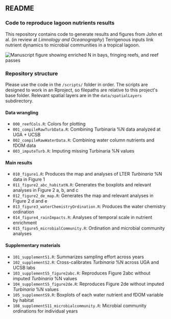 ## README

### Code to reproduce lagoon nutrients results

This repository contains code to generate results and figures from John et al. (in review at *Limnology and Oceanography*) Terrigenous inputs link nutrient dynamics to microbial communities in a tropical lagoon. 

![Manuscript figure showing enriched N in bays, fringing reefs, and reef passes](plots/figure2/figure2.png)

### Repository structure

Please use the code in the `/scripts/` folder in order. The scripts are designed to work in an Rproject, so filepaths are relative to this project's base folder. Relevant spatial layers are in the `data/spatialLayers` subdirectory. 

#### Data wrangling 
* `000_reefCols.R`: Colors for plotting
* `001_compileRawTurbData.R`: Combining Turbinaria %N data analyzed at UGA + UCSB
* `002_compileRawWaterData.R`: Combining water column nutrients and fDOM data
* `003_imputeTurb.R`: Imputing missing Turbinaria %N values

#### Main results
* `010_figure1.R`: Produces the map and analyses of LTER *Turbinaria* %N data in Figure 1
* `011_figure2_abc_habitatN.R`: Generates the boxplots and relevant analyses in Figure 2 a, b, and c
* `012_figure2_de_map.R`: Generates the map and relevant analyses in Figure 2 d and e
* `013_figure3_waterChemistryOrdination.R`: Produces the water chemistry ordination
* `014_figure4_rainImpacts.R`: Analyses of temporal scale in nutrient enrichment
* `015_figure5_microbialCommunity.R`: Ordination and microbial community analyses

#### Supplementary materials
* `101_supplementS1.R`: Summarizes sampling effort across years
* `102_supplementS2.R`: Cross-calibrates *Turbinaria* %N across UGA and UCSB labs
* `103_supplementS5_figure2abc.R`: Reproduces Figure 2abc without imputed *Turbinaria* %N values
* `104_supplementS5_figure2de.R`: Reproduces Figure 2de without imputed *Turbinaria* %N values
* `105_supplementS9.R`: Boxplots of each water nutrient and fDOM variable by habitat
* `108_supplementS11_microbialcommunity.R`: Microbial community ordinations for individual years

